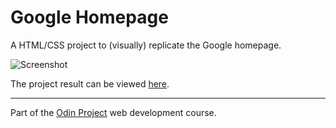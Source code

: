 # Google Homepage
A HTML/CSS project to (visually) replicate the Google homepage.

![Screenshot](https://raw.github.com/mtran45/google-homepage/master/screenshot.png)

The project result can be viewed [here](https://htmlpreview.github.io/?https://github.com/mtran45/google-homepage/blob/master/index.html).

---
Part of the [Odin Project](http://www.theodinproject.com/web-development-101/html-css?ref=lnav) web development course.